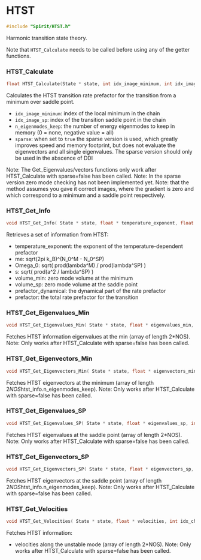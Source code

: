 

HTST
====================================================================

```C
#include "Spirit/HTST.h"
```

Harmonic transition state theory.

Note that `HTST_Calculate` needs to be called before using any of the getter functions.



### HTST_Calculate

```C
float HTST_Calculate(State * state, int idx_image_minimum, int idx_image_sp, int n_eigenmodes_keep=0, bool sparse=false, int idx_chain=-1)
```

Calculates the HTST transition rate prefactor for the transition from a minimum over saddle point.

- `idx_image_minimum`: index of the local minimum in the chain
- `idx_image_sp`: index of the transition saddle point in the chain
- `n_eigenmodes_keep`: the number of energy eigenmodes to keep in memory (0 = none, negative value = all)
- `sparse`: when set to `true` the sparse version is used, which greatly improves speed and memory footprint, 
            but does not evaluate the eigenvectors and all single eigenvalues. 
            The sparse version should only be used in the abscence of DDI

Note: The Get_Eigenvalues/vectors functions only work after HTST_Calculate with sparse=false has been called.
Note: In the sparse version zero mode checking has not been implemented yet.
Note: that the method assumes you gave it correct images, where the
gradient is zero and which correspond to a minimum and a saddle point
respectively.



### HTST_Get_Info

```C
void HTST_Get_Info( State * state, float * temperature_exponent, float * me, float * Omega_0, float * s, float * volume_min, float * volume_sp, float * prefactor_dynamical, float * prefactor, int * n_eigenmodes_keep, int idx_chain=-1 )
```

Retrieves a set of information from HTST:
- temperature_exponent: the exponent of the temperature-dependent prefactor
- me: sqrt(2pi k_B)^(N_0^M - N_0^SP)
- Omega_0: sqrt( prod(lambda^M) / prod(lambda^SP) )
- s: sqrt( prod(a^2 / lambda^SP) )
- volume_min: zero mode volume at the minimum
- volume_sp: zero mode volume at the saddle point
- prefactor_dynamical: the dynamical part of the rate prefactor
- prefactor: the total rate prefactor for the transition



### HTST_Get_Eigenvalues_Min

```C
void HTST_Get_Eigenvalues_Min( State * state, float * eigenvalues_min, int idx_chain=-1 )
```

Fetches HTST information eigenvalues at the min (array of length 2*NOS). Note: Only works after HTST_Calculate with sparse=false has been called.



### HTST_Get_Eigenvectors_Min

```C
void HTST_Get_Eigenvectors_Min( State * state, float * eigenvectors_min, int idx_chain=-1 )
```

Fetches HTST eigenvectors at the minimum (array of length 2*NOS*htst_info.n_eigenmodes_keep). Note: Only works after HTST_Calculate with sparse=false has been called.



### HTST_Get_Eigenvalues_SP

```C
void HTST_Get_Eigenvalues_SP( State * state, float * eigenvalues_sp, int idx_chain=-1 )
```

Fetches HTST eigenvalues at the saddle point (array of length 2*NOS). Note: Only works after HTST_Calculate with sparse=false has been called.



### HTST_Get_Eigenvectors_SP

```C
void HTST_Get_Eigenvectors_SP( State * state, float * eigenvectors_sp, int idx_chain=-1 )
```

Fetches HTST eigenvectors at the saddle point (array of length 2*NOS*htst_info.n_eigenmodes_keep). Note: Only works after HTST_Calculate with sparse=false has been called.



### HTST_Get_Velocities

```C
void HTST_Get_Velocities( State * state, float * velocities, int idx_chain=-1 )
```

Fetches HTST information:
- velocities along the unstable mode (array of length 2*NOS). Note: Only works after HTST_Calculate with sparse=false has been called.


